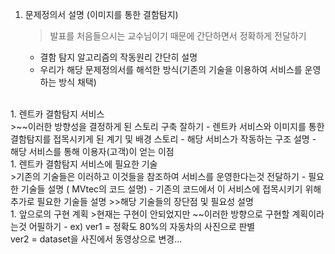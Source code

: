 1. 문제정의서 설명 (이미지를 통한 결함탐지)<br>
   >발표를 처음들으시는 교수님이기 때문에 간단하면서 정확하게 전달하기
   - 결함 탐지 알고리즘의 작동원리 간단히 설명
   - 우리가 해당 문제정의서를 해석한 방식(기존의 기술을 이용하여 서비스를 운영하는 방식 채택)
<br>
1. 렌트카 결함탐지 서비스<br>
   >~~이러한 방향성을 결정하게 된 스토리 구축 잘하기
   - 렌트카 서비스와 이미지를 통한 결함탐지를 접목시키게 된 계기 및 배경 스토리
   - 해당 서비스가 작동하는 구조 설명
   - 해당 서비스를 통해 이용자(고객)이 얻는 이점
<br>
1. 렌트카 결함탐지 서비스에 필요한 기술<br>
   >기존의 기술들은 이러하고 이것들을 참조하여 서비스를 운영한다는것 전달하기
   - 필요한 기술들 설명 ( MVtec의 코드 설명)
   - 기존의 코드에서 이 서비스에 접목시키기 위해 추가로 필요한 기술들 설명
     >>해당 기술들의 장단점 및 필요성 설명
<br>
1. 앞으로의 구현 계획
   >현재는 구현이 안되었지만 ~~이러한 방향으로 구현할 계획이라는것 어필하기
   - ex) ver1 = 정확도 80%의 자동차의 사진으로 판별<br>ver2 = dataset을 사진에서 동영상으로 변경...